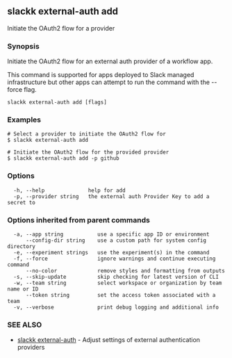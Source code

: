 ## slackk external-auth add

Initiate the OAuth2 flow for a provider

### Synopsis

Initiate the OAuth2 flow for an external auth provider of a workflow app.

This command is supported for apps deployed to Slack managed infrastructure but
other apps can attempt to run the command with the --force flag.

```
slackk external-auth add [flags]
```

### Examples

```
# Select a provider to initiate the OAuth2 flow for
$ slackk external-auth add

# Initiate the OAuth2 flow for the provided provider
$ slackk external-auth add -p github
```

### Options

```
  -h, --help              help for add
  -p, --provider string   the external auth Provider Key to add a secret to
```

### Options inherited from parent commands

```
  -a, --app string           use a specific app ID or environment
      --config-dir string    use a custom path for system config directory
  -e, --experiment strings   use the experiment(s) in the command
  -f, --force                ignore warnings and continue executing command
      --no-color             remove styles and formatting from outputs
  -s, --skip-update          skip checking for latest version of CLI
  -w, --team string          select workspace or organization by team name or ID
      --token string         set the access token associated with a team
  -v, --verbose              print debug logging and additional info
```

### SEE ALSO

* [slackk external-auth](slackk_external-auth.md)	 - Adjust settings of external authentication providers

